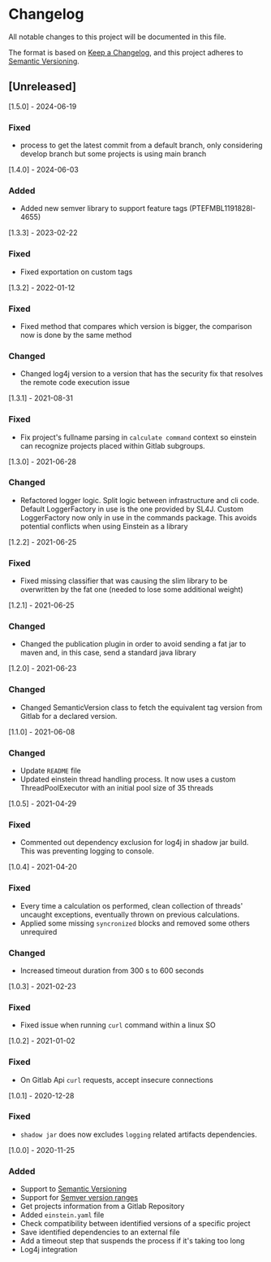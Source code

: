 # Changelog
All notable changes to this project will be documented in this file.

The format is based on [Keep a Changelog](https://keepachangelog.com/en/1.0.0/),
and this project adheres to [Semantic Versioning](https://semver.org/spec/v2.0.0.html).


## [Unreleased]

[1.5.0] - 2024-06-19
### Fixed
- process to get the latest commit from a default branch, only considering develop branch but some projects is using main branch

[1.4.0] - 2024-06-03
### Added
- Added new semver library to support feature tags (PTEFMBL1191828I-4655)

[1.3.3] - 2023-02-22
### Fixed
- Fixed exportation on custom tags

[1.3.2] - 2022-01-12
### Fixed
- Fixed method that compares which version is bigger, the comparison now is done by the same method

### Changed
- Changed log4j version to a version that has the security fix that resolves the remote code execution issue

[1.3.1] - 2021-08-31
### Fixed
- Fix project's fullname parsing in `calculate command` context so einstein can recognize projects placed within Gitlab
subgroups.

[1.3.0] - 2021-06-28
### Changed
- Refactored logger logic. Split logic between infrastructure and cli code. Default LoggerFactory in use is the one provided
by SL4J. Custom LoggerFactory now only in use in the commands package. This avoids potential conflicts when using Einstein as a library

[1.2.2] - 2021-06-25
### Fixed
- Fixed missing classifier that was causing the slim library to be overwritten by the fat one (needed to lose some additional weight) 

[1.2.1] - 2021-06-25
### Changed
- Changed the publication plugin in order to avoid sending a fat jar to maven and, in this case, send a standard java library

[1.2.0] - 2021-06-23
### Changed
- Changed SemanticVersion class to fetch the equivalent tag version from Gitlab for a declared version.

[1.1.0] - 2021-06-08
### Changed
- Update `README` file
- Updated einstein thread handling process. It now uses a custom ThreadPoolExecutor with an initial pool size of 35 threads

[1.0.5] - 2021-04-29
### Fixed
- Commented out dependency exclusion for log4j in shadow jar build. This was preventing logging to console.

[1.0.4] - 2021-04-20
### Fixed
- Every time a calculation os performed, clean collection of threads' uncaught exceptions, eventually thrown on previous
  calculations.
- Applied some missing `syncronized` blocks and removed some others unrequired
### Changed
- Increased timeout duration from 300 s to 600 seconds

[1.0.3] - 2021-02-23
### Fixed
- Fixed issue when running `curl` command within a linux SO

[1.0.2] - 2021-01-02
### Fixed
- On Gitlab Api `curl` requests, accept insecure connections

[1.0.1] - 2020-12-28
### Fixed
- `shadow jar` does now excludes `logging` related artifacts dependencies.

[1.0.0] - 2020-11-25
### Added
- Support to [Semantic Versioning](https://semver.org/spec/v2.0.0.html)
- Support for [Semver version ranges](https://devhints.io/semver)
- Get projects information from a Gitlab Repository
- Added `einstein.yaml` file
- Check compatibility between identified versions of a specific project
- Save identified dependencies to an external file
- Add a timeout step that suspends the process if it's taking too long
- Log4j integration
